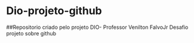 # Dio-projeto-github
##Repositorio criado pelo projeto DIO- Professor Venilton FalvoJr
Desafio projeto sobre github
